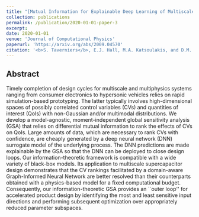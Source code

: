 ```yaml
---
title: "[Mutual Information for Explainable Deep Learning of Multiscale Systems]"
collection: publications
permalink: /publication/2020-01-01-paper-3
excerpt: 
date: 2020-01-01
venue: 'Journal of Computational Physics'
paperurl: 'https://arxiv.org/abs/2009.04570'
citation: '<b>S. Taverniers</b>, E.J. Hall, M.A. Katsoulakis, and D.M. Tartakovsky. <i>Article submitted to Journal of Computational Physics</i> (2020).'
---
```


## Abstract

Timely completion of design cycles for multiscale and multiphysics systems ranging from consumer electronics to hypersonic vehicles relies on rapid simulation-based prototyping. The latter typically involves high-dimensional spaces of possibly correlated control variables (CVs) and quantities of interest (QoIs) with non-Gaussian and/or multimodal distributions. We develop a model-agnostic, moment-independent global sensitivity analysis (GSA) that relies on differential mutual information to rank the effects of CVs on QoIs. Large amounts of data, which are necessary to rank CVs with confidence, are cheaply generated by a deep neural network (DNN) surrogate model of the underlying process. The DNN predictions are made explainable by the GSA so that the DNN can be deployed to close design loops. Our information-theoretic framework is compatible with a wide variety of black-box models. Its application to multiscale supercapacitor design demonstrates that the CV rankings facilitated by a domain-aware Graph-Informed Neural Network are better resolved than their counterparts obtained with a physics-based model for a fixed computational budget. Consequently, our information-theoretic GSA provides  an ``outer loop'' for accelerated product design by identifying the most and least sensitive input directions and performing subsequent optimization over appropriately reduced parameter subspaces.